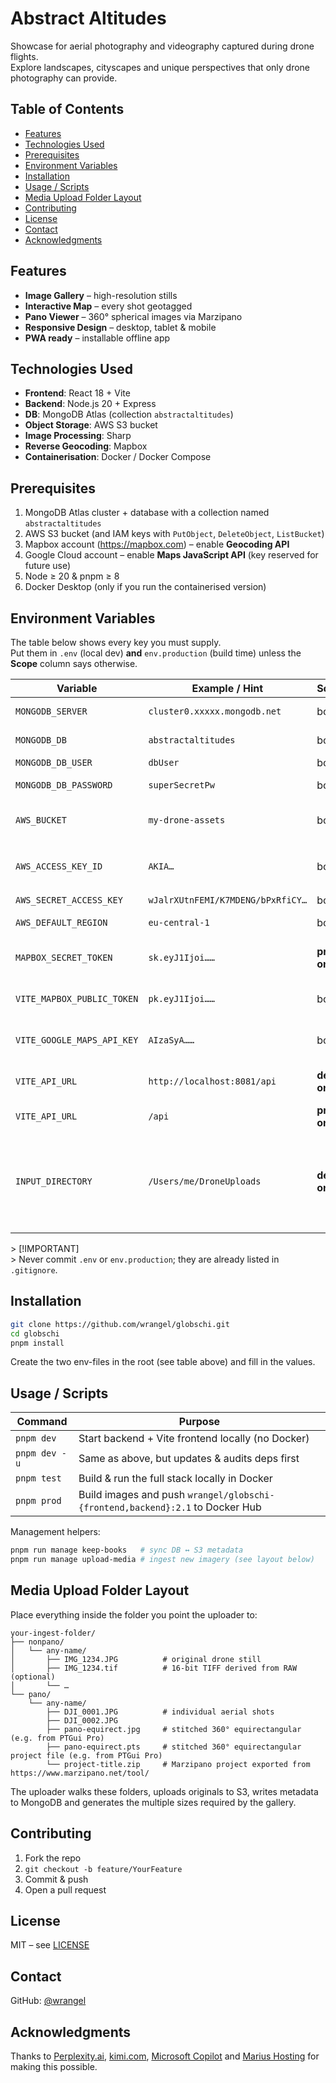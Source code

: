 # Abstract Altitudes

Showcase for aerial photography and videography captured during drone flights.  
Explore landscapes, cityscapes and unique perspectives that only drone photography can provide.

## Table of Contents

- [Features](#features)
- [Technologies Used](#technologies-used)
- [Prerequisites](#prerequisites)
- [Environment Variables](#environment-variables)
- [Installation](#installation)
- [Usage / Scripts](#usage--scripts)
- [Media Upload Folder Layout](#media-upload-folder-layout)
- [Contributing](#contributing)
- [License](#license)
- [Contact](#contact)
- [Acknowledgments](#acknowledgments)

## Features

- **Image Gallery** – high-resolution stills
- **Interactive Map** – every shot geotagged
- **Pano Viewer** – 360° spherical images via Marzipano
- **Responsive Design** – desktop, tablet & mobile
- **PWA ready** – installable offline app

## Technologies Used

- **Frontend**: React 18 + Vite
- **Backend**: Node.js 20 + Express
- **DB**: MongoDB Atlas (collection `abstractaltitudes`)
- **Object Storage**: AWS S3 bucket
- **Image Processing**: Sharp
- **Reverse Geocoding**: Mapbox
- **Containerisation**: Docker / Docker Compose

## Prerequisites

1. MongoDB Atlas cluster + database with a collection named `abstractaltitudes`
2. AWS S3 bucket (and IAM keys with `PutObject`, `DeleteObject`, `ListBucket`)
3. Mapbox account (https://mapbox.com) – enable **Geocoding API**
4. Google Cloud account – enable **Maps JavaScript API** (key reserved for future use)
5. Node ≥ 20 & pnpm ≥ 8
6. Docker Desktop (only if you run the containerised version)

## Environment Variables

The table below shows every key you must supply.  
Put them in `.env` (local dev) **and** `env.production` (build time) unless the **Scope** column says otherwise.

| Variable                   | Example / Hint                    | Scope         | Purpose                                                                            |
| -------------------------- | --------------------------------- | ------------- | ---------------------------------------------------------------------------------- |
| `MONGODB_SERVER`           | `cluster0.xxxxx.mongodb.net`      | both          | MongoDB Atlas host                                                                 |
| `MONGODB_DB`               | `abstractaltitudes`               | both          | database name                                                                      |
| `MONGODB_DB_USER`          | `dbUser`                          | both          | Atlas DB user                                                                      |
| `MONGODB_DB_PASSWORD`      | `superSecretPw`                   | both          | Atlas DB password                                                                  |
| `AWS_BUCKET`               | `my-drone-assets`                 | both          | S3 bucket for originals & derivatives                                              |
| `AWS_ACCESS_KEY_ID`        | `AKIA…`                           | both          | IAM key with `PutObject`, `DeleteObject`, `ListBucket`                             |
| `AWS_SECRET_ACCESS_KEY`    | `wJalrXUtnFEMI/K7MDENG/bPxRfiCY…` | both          | IAM secret                                                                         |
| `AWS_DEFAULT_REGION`       | `eu-central-1`                    | both          | bucket region                                                                      |
| `MAPBOX_SECRET_TOKEN`      | `sk.eyJ1Ijoi……`                   | **prod only** | server-side reverse-geocoding                                                      |
| `VITE_MAPBOX_PUBLIC_TOKEN` | `pk.eyJ1Ijoi……`                   | both          | browser-side tiles & fonts                                                         |
| `VITE_GOOGLE_MAPS_API_KEY` | `AIzaSyA……`                       | both          | Google services (reserved)                                                         |
| `VITE_API_URL`             | `http://localhost:8081/api`       | **dev only**  | front-end → back-end route                                                         |
| `VITE_API_URL`             | `/api`                            | **prod only** | same route, root-relative                                                          |
| `INPUT_DIRECTORY`          | `/Users/me/DroneUploads`          | **dev only**  | base folder that contains your `nonpano/` and `pano/` directories for the uploader |

&gt; [!IMPORTANT]  
&gt; Never commit `.env` or `env.production`; they are already listed in `.gitignore`.

## Installation

```bash
git clone https://github.com/wrangel/globschi.git
cd globschi
pnpm install
```

Create the two env-files in the root (see table above) and fill in the values.

## Usage / Scripts

| Command       | Purpose                                                                       |
| ------------- | ----------------------------------------------------------------------------- |
| `pnpm dev`    | Start backend + Vite frontend locally (no Docker)                             |
| `pnpm dev -u` | Same as above, but updates & audits deps first                                |
| `pnpm test`   | Build & run the full stack locally in Docker                                  |
| `pnpm prod`   | Build images and push `wrangel/globschi-{frontend,backend}:2.1` to Docker Hub |

Management helpers:

```bash
pnpm run manage keep-books   # sync DB ↔ S3 metadata
pnpm run manage upload-media # ingest new imagery (see layout below)
```

## Media Upload Folder Layout

Place everything inside the folder you point the uploader to:

```text
your-ingest-folder/
├── nonpano/
│   └── any-name/
│       ├── IMG_1234.JPG          # original drone still
│       ├── IMG_1234.tif          # 16-bit TIFF derived from RAW (optional)
│       └── …
└── pano/
    └── any-name/
        ├── DJI_0001.JPG          # individual aerial shots
        ├── DJI_0002.JPG
        ├── pano-equirect.jpg     # stitched 360° equirectangular (e.g. from PTGui Pro)
        ├── pano-equirect.pts     # stitched 360° equirectangular project file (e.g. from PTGui Pro)
        └── project-title.zip     # Marzipano project exported from https://www.marzipano.net/tool/
```

The uploader walks these folders, uploads originals to S3, writes metadata to MongoDB and generates the multiple sizes required by the gallery.

## Contributing

1. Fork the repo
2. `git checkout -b feature/YourFeature`
3. Commit & push
4. Open a pull request

## License

MIT – see [LICENSE](LICENSE)

## Contact

GitHub: [@wrangel](https://github.com/wrangel)

## Acknowledgments

Thanks to [Perplexity.ai](https://www.perplexity.ai/), [kimi.com](https://kimi.com), [Microsoft Copilot](https://copilot.microsoft.com/) and [Marius Hosting](https://mariushosting.com/) for making this possible.
